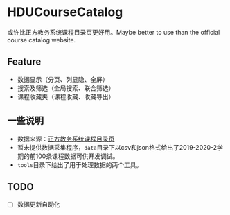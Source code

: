 # HDUCourseCatalog  
 或许比正方教务系统课程目录页更好用。Maybe better to use than the official course catalog website.  

## Feature  
* 数据显示（分页、列显隐、全屏）  
* 搜索及筛选（全局搜索、联合筛选）  
* 课程收藏夹（课程收藏、收藏导出）  

## 一些说明  
* 数据来源：[正方教务系统课程目录页](http://jxgl.hdu.edu.cn/jxrwcx.aspx)  
* 暂未提供数据采集程序，`data`目录下以csv和json格式给出了2019-2020-2学期的前100条课程数据可供开发调试。  
* `tools`目录下给出了用于处理数据的两个工具。  

## TODO  
- [ ] 数据更新自动化  